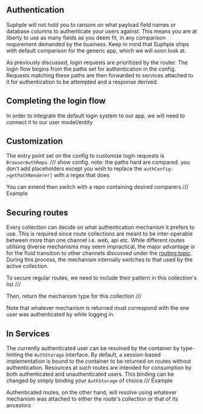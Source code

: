 ## Authentication

Suphple will not hold you to ransom on what payload field names or database columns to authenticate your users against. This means you are at liberty to use as many fields as you deem fit, in any comparison requirement demanded by the business. Keep in mind that Suphple ships with default comparison for the generic app, which we will soon look at.

As previously discussed, login requests are prioritized by the router. The login flow begins from the paths set for authentication in the config. Requests matching these paths are then forwarded to services attached to it for authentication to be attempted and a response derived.

## Completing the login flow
In order to integrate the default login system to our app, we will need to connect it to our user model/entity

## Customization
The entry point set on the config to customize login requests is `BrowserAuthRepo`.
/// show config. note: the paths hard are compared. you don't add placeholders except you wish to replace the `authConfig->getPathRenderer]` with a regex that does

You can extend then switch with a repo containing desired comparers
/// Example

## Securing routes
Every collection can decide on what authentication mechanism it prefers to use. This is required since route collections are meant to be inter-operable between more than one channel i.e. web, api etc. While different routes utilising diverse mechanisms may seem impractical, the major advantage is for the fluid transition to other channels discussed under the [routing topic](/docs/v1/routing#route-inter-operability). During this process, the mechanism internally switches to that used by the active collection.

To secure regular routes, we need to include their pattern in this collection's list
///

Then, return the mechanism type for this collection
///

Note that whatever mechanism is returned must correspond with the one user was authenticated by while logging in.

## In Services
The currently authenticated user can be resolved by the container by type-hinting the `AuthStorage` interface. By default, a session-based implementation is bound to the container to be returned on routes without authentication. Resources at such routes are intended for consumption by both authenticated and unauthenticated users. This binding can be changed by simply binding your `AuthStorage` of choice
/// Example

Authenticated routes, on the other hand, will resolve using whatever mechanism was attached to either the route's collection or that of its ancestors